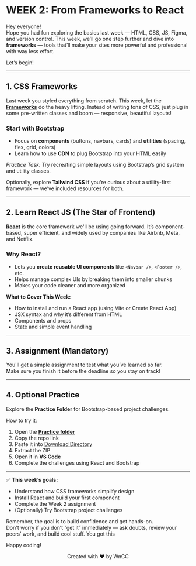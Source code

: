 # WEEK 2: From Frameworks to React

Hey everyone!  
Hope you had fun exploring the basics last week — HTML, CSS, JS, Figma, and version control. This week, we’ll go one step further and dive into **frameworks** — tools that’ll make your sites more powerful and professional with way less effort.

Let’s begin!

---

## 1. CSS Frameworks

Last week you styled everything from scratch. This week, let the [**Frameworks**](./Frameworks.md) do the heavy lifting. Instead of writing tons of CSS, just plug in some pre-written classes and boom — responsive, beautiful layouts! 

### Start with Bootstrap

- Focus on **components** (buttons, navbars, cards) and **utilities** (spacing, flex, grid, colors)
- Learn how to use **CDN** to plug Bootstrap into your HTML easily

*Practice Task:* Try recreating simple layouts using Bootstrap’s grid system and utility classes.

Optionally, explore **Tailwind CSS** if you're curious about a utility-first framework — we’ve included resources for both.

---

## 2. Learn React JS (The Star of Frontend)

[**React**](./ReactJS.md) is the core framework we'll be using going forward. It’s component-based, super efficient, and widely used by companies like Airbnb, Meta, and Netflix.

### Why React?

- Lets you **create reusable UI components** like `<Navbar />`, `<Footer />`, etc.
- Helps manage complex UIs by breaking them into smaller chunks
- Makes your code cleaner and more organized

**What to Cover This Week:**
- How to install and run a React app (using Vite or Create React App)
- JSX syntax and why it’s different from HTML
- Components and props
- State and simple event handling

---

## 3. Assignment (Mandatory)

You'll get a simple assignment to test what you’ve learned so far.  
Make sure you finish it before the deadline so you stay on track!

---

## 4. Optional Practice

Explore the **Practice Folder** for Bootstrap-based project challenges.

How to try it:

1. Open the [**Practice folder**](./Practise)
2. Copy the repo link
3. Paste it into [Download Directory](https://download-directory.github.io/)
4. Extract the ZIP
5. Open it in **VS Code**
6. Complete the challenges using React and Bootstrap

---

✅ **This week’s goals:**
- Understand how CSS frameworks simplify design
- Install React and build your first component
- Complete the Week 2 assignment
- (Optionally) Try Bootstrap project challenges

Remember, the goal is to build confidence and get hands-on.  
Don't worry if you don’t “get it” immediately — ask doubts, review your peers’ work, and build cool stuff. You got this 

Happy coding!
<p align="center">Created with ❤️ by WnCC</p>

